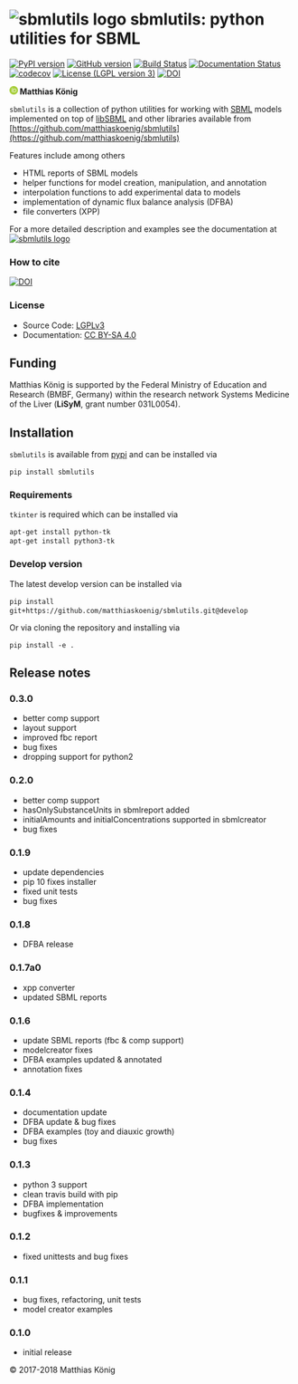 
<h1><img alt="sbmlutils logo" src="./docs_builder/images/sbmlutils-logo-small.png" height="60" /> sbmlutils: python utilities for SBML</h1>

[![PyPI version](https://badge.fury.io/py/sbmlutils.svg)](https://badge.fury.io/py/sbmlutils)
[![GitHub version](https://badge.fury.io/gh/matthiaskoenig%2Fsbmlutils.svg)](https://badge.fury.io/gh/matthiaskoenig%2Fsbmlutils)
[![Build Status](https://travis-ci.org/matthiaskoenig/sbmlutils.svg?branch=develop)](https://travis-ci.org/matthiaskoenig/sbmlutils)
[![Documentation Status](https://readthedocs.org/projects/sbmlutils/badge/?version=latest)](http://sbmlutils.readthedocs.io/en/latest/)
[![codecov](https://codecov.io/gh/matthiaskoenig/sbmlutils/branch/develop/graph/badge.svg)](https://codecov.io/gh/matthiaskoenig/sbmlutils)
[![License (LGPL version 3)](https://img.shields.io/badge/license-LGPLv3.0-blue.svg?style=flat-square)](http://opensource.org/licenses/LGPL-3.0)
[![DOI](https://zenodo.org/badge/55952847.svg)](https://zenodo.org/badge/latestdoi/55952847)


<b><a href="https://orcid.org/0000-0003-1725-179X" title="https://orcid.org/0000-0003-1725-179X"><img src="./docs_builder/images/orcid.png" height="15"/></a> Matthias König</b>

`sbmlutils` is a collection of python utilities for working with [SBML](http://www.sbml.org) models implemented on top of [libSBML](http://sbml.org/Software/libSBML)
and other libraries available from [https://github.com/matthiaskoenig/sbmlutils](https://github.com/matthiaskoenig/sbmlutils)

Features include among others

* HTML reports of SBML models
* helper functions for model creation, manipulation, and annotation
* interpolation functions to add experimental data to models
* implementation of dynamic flux balance analysis (DFBA)
* file converters (XPP)

For a more detailed description and examples see the documentation at   
<a href="https://sbmlutils.readthedocs.io/en/latest/" alt="sbmlutils logo"><img alt="sbmlutils logo" src="./docs_builder/images/readthedocs-logo.png" height="20" /></a>
  
### How to cite
[![DOI](https://zenodo.org/badge/55952847.svg)](https://zenodo.org/badge/latestdoi/55952847)  

### License
* Source Code: [LGPLv3](http://opensource.org/licenses/LGPL-3.0)
* Documentation: [CC BY-SA 4.0](http://creativecommons.org/licenses/by-sa/4.0/)

## Funding
Matthias König is supported by the Federal Ministry of Education and Research (BMBF, Germany)
within the research network Systems Medicine of the Liver (**LiSyM**, grant number 031L0054).



## Installation
`sbmlutils` is available from [pypi](https://pypi.python.org/pypi/sbmlutils) and 
can be installed via 
```
pip install sbmlutils
```

### Requirements
`tkinter` is required which can be installed via
```
apt-get install python-tk
apt-get install python3-tk
```

### Develop version
The latest develop version can be installed via
```
pip install git+https://github.com/matthiaskoenig/sbmlutils.git@develop
```
Or via cloning the repository and installing via
```
pip install -e .
```

## Release notes
### 0.3.0
* better comp support
* layout support
* improved fbc report
* bug fixes
* dropping support for python2


### 0.2.0
* better comp support
* hasOnlySubstanceUnits in sbmlreport added
* initialAmounts and initialConcentrations supported in sbmlcreator
* bug fixes

### 0.1.9
* update dependencies
* pip 10 fixes installer
* fixed unit tests
* bug fixes


### 0.1.8
* DFBA release

### 0.1.7a0
* xpp converter
* updated SBML reports


### 0.1.6
* update SBML reports (fbc & comp support)
* modelcreator fixes
* DFBA examples updated & annotated
* annotation fixes

### 0.1.4
* documentation update
* DFBA update & bug fixes
* DFBA examples (toy and diauxic growth)
* bug fixes

### 0.1.3
* python 3 support
* clean travis build with pip
* DFBA implementation
* bugfixes & improvements

### 0.1.2
* fixed unittests and bug fixes

### 0.1.1
* bug fixes, refactoring, unit tests
* model creator examples

### 0.1.0
* initial release


&copy; 2017-2018 Matthias König

